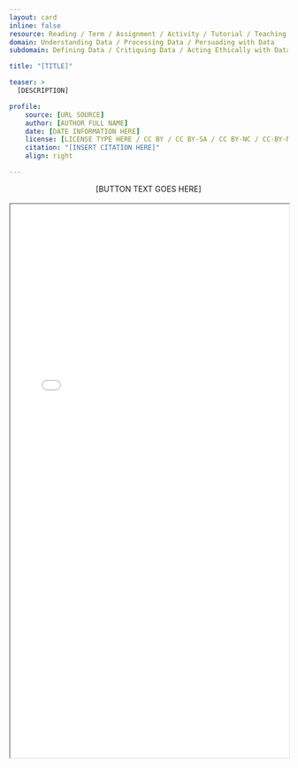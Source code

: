 ```yaml
---
layout: card
inline: false
resource: Reading / Term / Assignment / Activity / Tutorial / Teaching Module / Dataset / Example of Data Advocacy
domain: Understanding Data / Processing Data / Persuading with Data
subdomain: Defining Data / Critiquing Data / Acting Ethically with Data / Advocating with Data / Collecting Data / Organizing and Cleaning Data / Analyzing and Drawing Insights from Data / Storing and Preserving Data / Appealing with Data / Visualizing Data / Mapping Data / Telling Multi-Modal Stories with Data

title: "[TITLE]"

teaser: >
  [DESCRIPTION]

profile:
    source: [URL SOURCE]
    author: [AUTHOR FULL NAME]
    date: [DATE INFORMATION HERE]
    license: [LICENSE TYPE HERE / CC BY / CC BY-SA / CC BY-NC / CC-BY-NA-SA / CC BY-ND / CC BY-NC-ND / CC0 ]
    citation: "[INSERT CITATION HERE]"
    align: right

---
```


<link rel="stylesheet" href="https://cdn.jsdelivr.net/npm/@shoelace-style/shoelace@2.5.2/cdn/themes/light.css" />
<script type="module" src="https://cdn.jsdelivr.net/npm/@shoelace-style/shoelace@2.5.2/cdn/shoelace.js" ></script>

<div>
  <center>
  <sl-button-group label="Alignment">
  <sl-button href="https://markcarrigan.net/2016/09/12/the-history-of-data-as-rhetoric/">[BUTTON TEXT GOES HERE]</sl-button>
  </sl-button-group>
</center>
</div>

<br>

<iframe width="100%" height="1000" src="[SOURCE LINK GOES HERE]" allowfullscreen>iFrame HERE</iframe>
